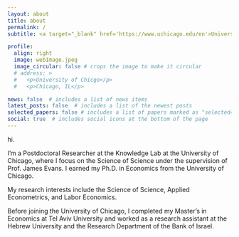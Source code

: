 ```yaml
---
layout: about
title: about
permalink: /
subtitle: <a target="_blank" href='https://www.uchicago.edu/en'>University of Chicago</a>, <a target="_blank" href='https://economics.uchicago.edu/'> Department of Economics </a>

profile:
  align: right
  image: webImage.jpeg
  image_circular: false # crops the image to make it circular
  # address: >
  #   <p>University of Chicgo</p>
  #   <p>Chicago, IL</p>

news: false  # includes a list of news items
latest_posts: false  # includes a list of the newest posts
selected_papers: false # includes a list of papers marked as "selected={true}"
social: true  # includes social icons at the bottom of the page
---
```


hi.

I’m a Postdoctoral Researcher at the Knowledge Lab at the University of Chicago, where I focus on the Science of Science under the supervision of Prof. James Evans. I earned my Ph.D. in Economics from the University of Chicago.  

My research interests include the Science of Science, Applied Econometrics, and Labor Economics.  

Before joining the University of Chicago, I completed my Master’s in Economics at Tel Aviv University and worked as a research assistant at the Hebrew University and the Research Department of the Bank of Israel.  

<!-- Write your biography here. Tell the world about yourself. Link to your favorite [subreddit](http://reddit.com). You can put a picture in, too. The code is already in, just name your picture `prof_pic.jpg` and put it in the `img/` folder.

Put your address / P.O. box / other info right below your picture. You can also disable any of these elements by editing `profile` property of the YAML header of your `_pages/about.md`. Edit `_bibliography/papers.bib` and Jekyll will render your [publications page](/al-folio/publications/) automatically.

Link to your social media connections, too. This theme is set up to use [Font Awesome icons](http://fortawesome.github.io/Font-Awesome/) and [Academicons](https://jpswalsh.github.io/academicons/), like the ones below. Add your Facebook, Twitter, LinkedIn, Google Scholar, or just disable all of them. -->
